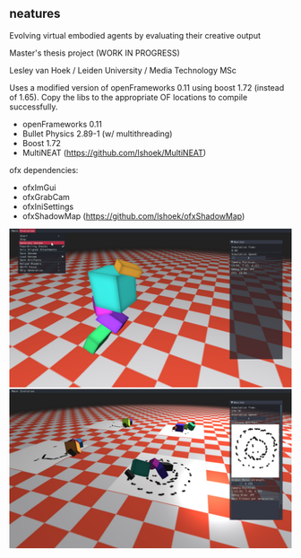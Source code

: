## neatures
Evolving virtual embodied agents by evaluating their creative output

Master's thesis project (WORK IN PROGRESS)

Lesley van Hoek / Leiden University / Media Technology MSc


Uses a modified version of openFrameworks 0.11 using boost 1.72 (instead of 1.65). Copy the libs to the appropriate OF locations to compile successfully.

- openFrameworks 0.11
- Bullet Physics 2.89-1 (w/ multithreading)
- Boost 1.72
- MultiNEAT (https://github.com/lshoek/MultiNEAT)

ofx dependencies:
- ofxImGui
- ofxGrabCam
- ofxIniSettings
- ofxShadowMap (https://github.com/lshoek/ofxShadowMap)

![Preview](preview/preview-app-0.jpg)
![Preview](preview/preview-app-1.jpg)
